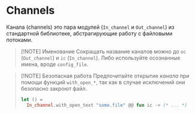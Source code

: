 # Channels

Канала (channels) это пара модулей (`In_channel` и `Out_channel`) из стандартной библиотеке, абстрагирующие работу с файловыми потоками.

> [!NOTE] Именование
> Сокращать название каналов можно до `oc` (`Out_channel`) и `ic` (`In_channel`). Либо используйте осознанные имена, вроде `config_file`.

> [!NOTE] Безопасная работа
> Предпочитайте открытие _канала_ при помощи функций `with_open_*`, так как в случае исключений они безопасно закроют файл.
>
> ```ocaml
> let () =
>   In_channel.with_open_text "some.file" @@ fun ic -> (* ... *)
> ```